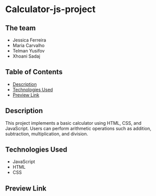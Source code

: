 # Calculator-js-project

## The team

- Jessica Ferreira
- Maria Carvalho
- Telman Yusifov
- Xhoani Sadaj

## Table of Contents

- [Description](#description)
- [Technologies Used](#technologies-used)
- [Preview Link](#preview-link)

## Description

This project implements a basic calculator using HTML, CSS, and JavaScript. Users can perform arithmetic operations such as addition, subtraction, multiplication, and division.

## Technologies Used

- JavaScript
- HTML
- CSS

## Preview Link
